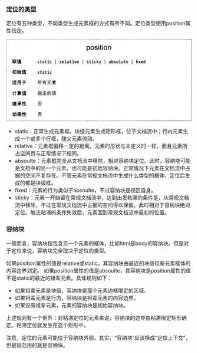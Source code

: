 ### 定位的类型
定位有五种类型，不同类型生成元素框的方式有所不同。定位类型使用position属性指定。

![](position.png)

* static：正常生成元素框。块级元素生成矩形框，位于文档流中；行内元素生成一个或多个行框，随父元素流动。
* relative：元素框偏移一定的距离。元素的形状与未定义时一样，而且元素所占空间页与正常情况下相同。
* absoulte：元素框完全从文档流中移除，相对容纳块定位。此时，容纳块可能是文档中的另一个元素，也可能是初始容纳块。正常情况下元素在文档流中占据的空间不复存在。不管元素在常规文档流中生成什么类型的框体，定位后生成的都是块级框。
* fixed：元素的行为类似于absoulte，不过容纳块是视区自身。
* sticky：元素一开始留在常规文档流中，达到出发粘滞的条件是，从常规文档流中移除，不过在常规文档流中占据的空间得以保留。此时相对于容纳块绝对定位。触法粘滞的条件失效后，元素回到常规文档流中最初的位置。

### 容纳块
一般而言，容纳块指包含另一个元素的框体，比如html是body的容纳块。但是对于定位来说，容纳块完全取决于定位的类型。

如果position属性的值是relative或static，其容纳块由最近的块级祖辈元素框体的内容边界划定。
如果position属性的值是absoulte，其容纳块是position属性的值不是static的最近的祖辈元素。具体规则如下：
* 如果祖辈元素是块级，容纳块是那个元素边框限定的区域。
* 如果祖辈元素是行内，容纳块是祖辈元素的内容边界。
* 如果没有祖辈元素，元素的容纳块是初始容纳块。

上述规则有一个例外：对粘滞定位的元素来说，容纳块的边界由粘滞限定矩形确定。粘滞定位就发生在这个矩形中。

注意，定位的元素可能位于容纳块外部。其实，“容纳块”应该换成“定位上下文”，但是规范用的就是容纳块。